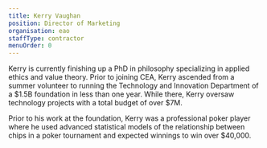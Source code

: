 ```yaml
---
title: Kerry Vaughan
position: Director of Marketing
organisation: eao
staffType: contractor
menuOrder: 0
---
```

Kerry is currently finishing up a PhD in philosophy specializing in applied ethics and value theory. Prior to joining CEA, Kerry ascended from a summer volunteer to running the Technology and Innovation Department of a $1.5B foundation in less than one year. While there, Kerry oversaw technology projects with a total budget of over $7M.

Prior to his work at the foundation, Kerry was a professional poker player where he used advanced statistical models of the relationship between chips in a poker tournament and expected winnings to win over $40,000.